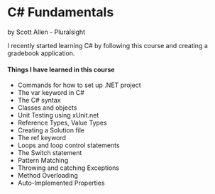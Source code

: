 # C# Fundamentals 

by Scott Allen - Pluralsight

I recently started learning C# by following this course and creating a gradebook application.

#### Things I have learned in this course

- Commands for how to set up .NET project
- The var keyword in C# 
- The C# syntax
- Classes and objects
- Unit Testing using xUnit.net
- Reference Types, Value Types
- Creating a Solution file
- The ref keyword
- Loops and loop control statements 
- The Switch statement
- Pattern Matching
- Throwing and catching Exceptions
- Method Overloading
- Auto-Implemented Properties

